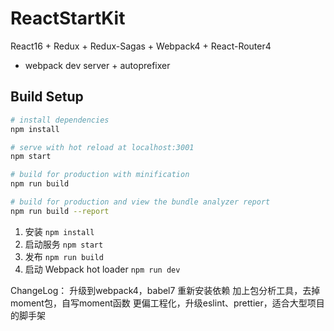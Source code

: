 # ReactStartKit

React16 + Redux + Redux-Sagas + Webpack4 + React-Router4
+ webpack dev server + autoprefixer


## Build Setup

```bash
# install dependencies
npm install

# serve with hot reload at localhost:3001
npm start

# build for production with minification
npm run build

# build for production and view the bundle analyzer report
npm run build --report
```

1. 安装 ```npm install```
2. 启动服务 ```npm start```
3. 发布 ```npm run build```
4. 启动 Webpack hot loader ```npm run dev```

ChangeLog：
升级到webpack4，babel7
重新安装依赖
加上包分析工具，去掉moment包，自写moment函数
更偏工程化，升级eslint、prettier，适合大型项目的脚手架
